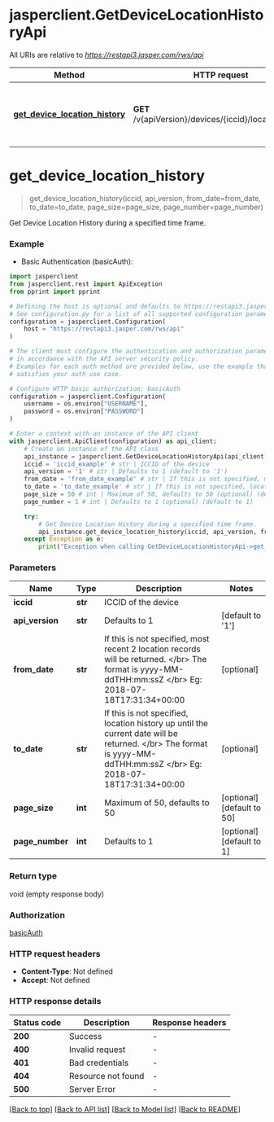 # jasperclient.GetDeviceLocationHistoryApi

All URIs are relative to *https://restapi3.jasper.com/rws/api*

Method | HTTP request | Description
------------- | ------------- | -------------
[**get_device_location_history**](GetDeviceLocationHistoryApi.md#get_device_location_history) | **GET** /v{apiVersion}/devices/{iccid}/locationHistory | Get Device Location History during a specified time frame.


# **get_device_location_history**
> get_device_location_history(iccid, api_version, from_date=from_date, to_date=to_date, page_size=page_size, page_number=page_number)

Get Device Location History during a specified time frame.



### Example

* Basic Authentication (basicAuth):

```python
import jasperclient
from jasperclient.rest import ApiException
from pprint import pprint

# Defining the host is optional and defaults to https://restapi3.jasper.com/rws/api
# See configuration.py for a list of all supported configuration parameters.
configuration = jasperclient.Configuration(
    host = "https://restapi3.jasper.com/rws/api"
)

# The client must configure the authentication and authorization parameters
# in accordance with the API server security policy.
# Examples for each auth method are provided below, use the example that
# satisfies your auth use case.

# Configure HTTP basic authorization: basicAuth
configuration = jasperclient.Configuration(
    username = os.environ["USERNAME"],
    password = os.environ["PASSWORD"]
)

# Enter a context with an instance of the API client
with jasperclient.ApiClient(configuration) as api_client:
    # Create an instance of the API class
    api_instance = jasperclient.GetDeviceLocationHistoryApi(api_client)
    iccid = 'iccid_example' # str | ICCID of the device
    api_version = '1' # str | Defaults to 1 (default to '1')
    from_date = 'from_date_example' # str | If this is not specified, most recent 2 location records will be returned. </br> The format is yyyy-MM-ddTHH:mm:ssZ </br> Eg: 2018-07-18T17:31:34+00:00 (optional)
    to_date = 'to_date_example' # str | If this is not specified, location history up until the current date will be returned. </br> The format is yyyy-MM-ddTHH:mm:ssZ </br> Eg: 2018-07-18T17:31:34+00:00 (optional)
    page_size = 50 # int | Maximum of 50, defaults to 50 (optional) (default to 50)
    page_number = 1 # int | Defaults to 1 (optional) (default to 1)

    try:
        # Get Device Location History during a specified time frame.
        api_instance.get_device_location_history(iccid, api_version, from_date=from_date, to_date=to_date, page_size=page_size, page_number=page_number)
    except Exception as e:
        print("Exception when calling GetDeviceLocationHistoryApi->get_device_location_history: %s\n" % e)
```



### Parameters


Name | Type | Description  | Notes
------------- | ------------- | ------------- | -------------
 **iccid** | **str**| ICCID of the device | 
 **api_version** | **str**| Defaults to 1 | [default to &#39;1&#39;]
 **from_date** | **str**| If this is not specified, most recent 2 location records will be returned. &lt;/br&gt; The format is yyyy-MM-ddTHH:mm:ssZ &lt;/br&gt; Eg: 2018-07-18T17:31:34+00:00 | [optional] 
 **to_date** | **str**| If this is not specified, location history up until the current date will be returned. &lt;/br&gt; The format is yyyy-MM-ddTHH:mm:ssZ &lt;/br&gt; Eg: 2018-07-18T17:31:34+00:00 | [optional] 
 **page_size** | **int**| Maximum of 50, defaults to 50 | [optional] [default to 50]
 **page_number** | **int**| Defaults to 1 | [optional] [default to 1]

### Return type

void (empty response body)

### Authorization

[basicAuth](../README.md#basicAuth)

### HTTP request headers

 - **Content-Type**: Not defined
 - **Accept**: Not defined

### HTTP response details

| Status code | Description | Response headers |
|-------------|-------------|------------------|
**200** | Success |  -  |
**400** | Invalid request |  -  |
**401** | Bad credentials |  -  |
**404** | Resource not found |  -  |
**500** | Server Error |  -  |

[[Back to top]](#) [[Back to API list]](../README.md#documentation-for-api-endpoints) [[Back to Model list]](../README.md#documentation-for-models) [[Back to README]](../README.md)

